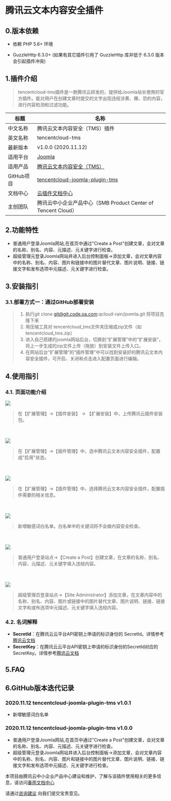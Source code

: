 # 腾讯云文本内容安全插件

## 0.版本依赖

- 依赖 PHP 5.6+ 环境

- GuzzleHttp 6.3.0+ (如果有其它插件引用了 GuzzleHttp 库并低于 6.3.0 版本会引起插件冲突)

## 1.插件介绍

> tencentcloud-tms插件是一款腾讯云研发的，提供给Joomla站长使用的官方插件。能对用户在创建文章时提交的文字出现违规涉黄、爆、恐的内容，进行内容检测和过滤功能。

| 标题       | 名称                                                         |
| ---------- | ------------------------------------------------------------ |
| 中文名称   | 腾讯云文本内容安全（TMS）插件                                  |
| 英文名称   | tencentcloud-tms                                         |
| 最新版本   | v1.0.0 (2020.11.12)                                          |
| 适用平台   | [Joomla](https://joomla.org/)                          |
| 适用产品   | [腾讯云文本内容安全（TMS）](https://cloud.tencent.com/product/tms) |
| GitHub项目 | [tencentcloud-joomla-plugin-tms](https://github.com/Tencent-Cloud-Plugins/tencentcloud-joomla-plugin-tms) |
| 文档中心   | [云插件文档中心](https://openapp.qq.com/docs/joomla/tms.html) |
| 主创团队   | 腾讯云中小企业产品中心（SMB Product Center of Tencent Cloud） |



## 2.功能特性
- 普通用户登录Joomla网站,在首页中通过"Create a Post"创建文章，会对文章的名称、别名、内容、元描述、元关键字进行检查。
- 超级管理元登录Joomla网站井进入后台控制面板->添加文章，会对文章内容中的名称、别名、内容、图片和链接中的图片替代文章、图片说明、链接、链接文字和发布选项中元描述、元关键字进行检查。

## 3.安装指引

### 3.1.部署方式一：通过GitHub部署安装

> 1. 执行git clone git@git.code.oa.com:qcloud-rain/joomla.git 将项目克隆下来
> 2. 用压缩工具对 tencentcloud_tms文件夹压缩成zip文件（如tencentcloud_tms.zip）
> 3. 进入自己搭建的joomla网站后台，切换到“扩展管理”中的“扩展安装”，将上一步生成的zip文件上传（拖放）到安装文件上传入口。
> 4. 在网站后台“扩展管理”的“插件管理”中可以找到安装好的腾讯云文本内容安全插件，可开启、关闭和点击进入配置页面进行编辑。

## 4.使用指引

### 4.1. 页面功能介绍

![](./images/tms1.png)
> 在【扩展管理】->【插件安装】 -> 【扩展安装】中，上传腾讯云插件安装包。

<br><br>
![](./images/tms2.png)
> 在【扩展管理】->【插件管理】中，选中腾讯云文本内容安全插件，配置成"启用"状态。 

<br><br>
![](./images/tms3.png)
> 在【扩展管理】->【插件管理】中，选择腾讯云文本内容安全插件，配置插件需要的相关信息。 

<br><br>
![](./images/tms6.png)
> 新增敏感词白名单。白名单中的关键词将不会做内容安全检查。 

<br><br>
![](./images/tms4.png)
> 普通用户登录站点->【Create a Post】创建文章，在文章的名称、别名、内容、元描述、元关键字填入违规内容。

<br><br>
![](./images/tms5.png)
> 超级管理员登录站点->【Site Administrator】添加文章，在文章内容中的名称、别名、内容、图片或链接中的图片替代文章、图片说明、链接、链接文字和或布选项中元描述、元关键字填入违规内容。

### 4.2. 名词解释

- **SecretId**：在腾讯云云平台API密钥上申请的标识身份的 SecretId。详情参考[腾讯云文档](https://cloud.tencent.com/document/product)
- **SecretKey**：在腾讯云云平台API密钥上申请的标识身份的SecretId对应的SecretKey。详情参考[腾讯云文档](https://cloud.tencent.com/document/product)

## 5.FAQ


## 6.GitHub版本迭代记录
### 2020.11.12 tencentcloud-joomla-plugin-tms v1.0.1
- 新增敏感词白名单

### 2020.11.12 tencentcloud-joomla-plugin-tms v1.0.0
- 普通用户登录Joomla网站,在首页中通过"Create a Post"创建文章，会对文章的名称、别名、内容、元描述、元关键字进行检查。
- 超级管理元登录Joomla网站井进入后台控制面板->添加文章，会对文章内容中的名称、别名、内容、图片和链接中的图片替代文章、图片说明、链接、链接文字和发布选项中元描述、元关键字进行检查。


本项目由腾讯云中小企业产品中心建设和维护，了解与该插件使用相关的更多信息，请访问[春雨文档中心](https://openapp.qq.com/docs/DiscuzX/tms.html) 

请通过[咨询建议](https://da.do/y0rp) 向我们提交宝贵意见。